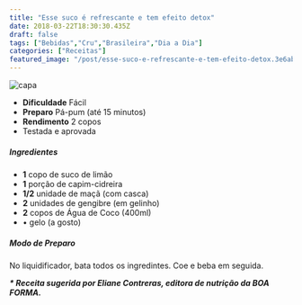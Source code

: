 ```yaml
---
title: "Esse suco é refrescante e tem efeito detox"
date: 2018-03-22T18:30:30.435Z
draft: false
tags: ["Bebidas","Cru","Brasileira","Dia a Dia"]
categories: ["Receitas"]
featured_image: "/post/esse-suco-e-refrescante-e-tem-efeito-detox.3e6ab0ae.jpg"
---
```


![capa](/post/esse-suco-e-refrescante-e-tem-efeito-detox.3e6ab0ae.jpg)

*   **Dificuldade** Fácil
*   **Preparo** Pá-pum (até 15 minutos)
*   **Rendimento** 2 copos
*   Testada e aprovada
    

##### Ingredientes

*   **1** copo de suco de limão
*   **1** porção de capim-cidreira
*   **1/2** unidade de maçã (com casca)
*   **2** unidades de gengibre (em gelinho)
*   **2** copos de Água de Coco (400ml)
*   • gelo (a gosto)

##### Modo de Preparo

No liquidificador, bata todos os ingredintes. Coe e beba em seguida.

_**\* Receita sugerida por Eliane Contreras, editora de nutrição da BOA FORMA.**_
